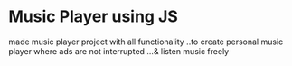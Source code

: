 # Music Player using JS
made music player project with all functionality ..to create personal music player where ads are not interrupted ...& listen music freely 

